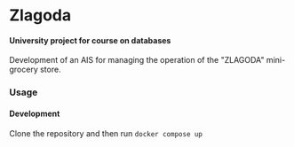 # Zlagoda
 
#### University project for course on databases

Development of an AIS for managing the operation of the "ZLAGODA" mini-grocery store.

### Usage

#### Development
Clone the repository and then run
`docker compose up`
